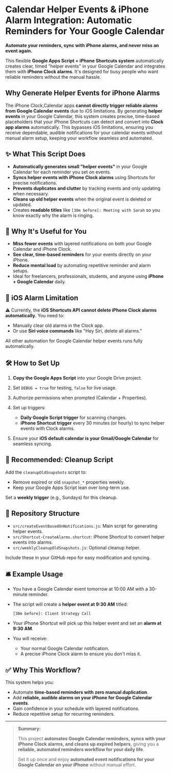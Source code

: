 # Calendar Helper Events & iPhone Alarm Integration: Automatic Reminders for Your Google Calendar

**Automate your reminders, sync with iPhone alarms, and never miss an event again.**

This flexible **Google Apps Script + iPhone Shortcuts system** automatically creates clear, timed "helper events" in your Google Calendar and integrates them with **iPhone Clock alarms**. It's designed for busy people who want reliable reminders without the manual hassle.

## Why Generate Helper Events for iPhone Alarms

The iPhone Clock,Calendar apps **cannot directly trigger reliable alarms from Google Calendar events** due to iOS limitations. By generating **helper events** in your Google Calendar, this system creates precise, time-based placeholders that your iPhone Shortcuts can detect and convert into **Clock app alarms** automatically. This bypasses iOS limitations, ensuring you receive dependable, audible notifications for your calendar events without manual alarm setup, keeping your workflow seamless and automated.

## ✨ What This Script Does

* **Automatically generates small "helper events"** in your Google Calendar for each reminder you set on events.
* **Syncs helper events with iPhone Clock alarms** using Shortcuts for precise notifications.
* **Prevents duplicates and clutter** by tracking events and only updating when necessary.
* **Cleans up old helper events** when the original event is deleted or updated.
* Creates **readable titles** like `[30m before]: Meeting with Sarah` so you know exactly why the alarm is ringing.

## 📱 Why It's Useful for You

* **Miss fewer events** with layered notifications on both your Google Calendar and iPhone Clock.
* **See clear, time-based reminders** for your events directly on your iPhone.
* **Reduce mental load** by automating repetitive reminder and alarm setups.
* Ideal for freelancers, professionals, students, and anyone using **iPhone + Google Calendar** daily.

## 🚧 iOS Alarm Limitation

⚠️ Currently, the **iOS Shortcuts API cannot delete iPhone Clock alarms automatically**. You need to:

* Manually clear old alarms in the Clock app.
* Or use **Siri voice commands** like "Hey Siri, delete all alarms."

All other automation for Google Calendar helper events runs fully automatically.

## 🛠️ How to Set Up

1. **Copy the Google Apps Script** into your Google Drive project.
2. Set `DEBUG = true` for testing, `false` for live usage.
3. Authorize permissions when prompted (Calendar + Properties).
4. Set up triggers:

   * **Daily Google Script trigger** for scanning changes.
   * **iPhone Shortcut trigger** every 30 minutes (or hourly) to sync helper events with Clock alarms.
5. Ensure your **iOS default calendar is your Gmail/Google Calendar** for seamless syncing.

## 🧹 Recommended: Cleanup Script

Add the `cleanupOldSnapshots` script to:

* Remove expired or old `snapshot_*` properties weekly.
* Keep your Google Apps Script lean over long-term use.

Set a **weekly trigger** (e.g., Sundays) for this cleanup.

## 📂 Repository Structure

* `src/createEventBasedOnNotifications.js`: Main script for generating helper events.
* `src/Shortcut-CreateAlarms.shortcut`: iPhone Shortcut to convert helper events into alarms.
* `src/weeklyCleanupOldSnapshots.js`: Optional cleanup helper.

Include these in your GitHub repo for easy modification and syncing.

## 🛎️ Example Usage

* You have a Google Calendar event tomorrow at 10:00 AM with a 30-minute reminder.
* The script will create a **helper event at 9:30 AM** titled:

  ```
  [30m before]: Client Strategy Call
  ```
* Your iPhone Shortcut will pick up this helper event and set an **alarm at 9:30 AM**.
* You will receive:

  * Your normal Google Calendar notification.
  * A precise iPhone Clock alarm to ensure you don't miss it.

## ✅ Why This Workflow?

This system helps you:

* Automate **time-based reminders with zero manual duplication**.
* Add **reliable, audible alarms on your iPhone for Google Calendar events**.
* Gain confidence in your schedule with layered notifications.
* Reduce repetitive setup for recurring reminders.

---

> **Summary:**
>
> This project **automates Google Calendar reminders, syncs with your iPhone Clock alarms, and cleans up expired helpers**, giving you a **reliable, automated reminders workflow for your daily life**.
>
> Set it up once and enjoy **automated event notifications for your Google Calendar on your iPhone** without manual effort.
